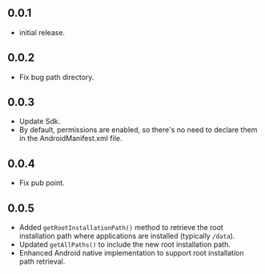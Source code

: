 ## 0.0.1

* initial release.

## 0.0.2

* Fix bug path directory.


## 0.0.3

* Update Sdk.
* By default, permissions are enabled, so there's no need to declare them in the AndroidManifest.xml file.

## 0.0.4

* Fix pub point.

## 0.0.5

* Added `getRootInstallationPath()` method to retrieve the root installation path where applications are installed (typically `/data`).
* Updated `getAllPaths()` to include the new root installation path.
* Enhanced Android native implementation to support root installation path retrieval.